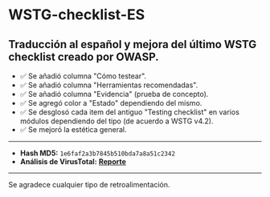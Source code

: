 # WSTG-checklist-ES
## Traducción al español y mejora del último WSTG checklist creado por OWASP.

- ✅ Se añadió columna "Cómo testear".
- ✅ Se añadió columna "Herramientas recomendadas".
- ✅ Se añadió columna "Evidencia" (prueba de concepto).
- ✅ Se agregó color a "Estado" dependiendo del mismo.
- ✅ Se desglosó cada item del antiguo "Testing checklist" en varios módulos dependiendo del tipo (de acuerdo a WSTG v4.2).
- ✅ Se mejoró la estética general.
---
* **Hash MD5:** `1e6faf2a3b7845b510bda7a8a51c2342`
* **Análisis de VirusTotal:** [**Reporte**](https://www.virustotal.com/gui/file/893dba756bccae7b6e06722454b9771b7746bef3f855a8e8ec1af61a31bcb30a?nocache=1)
---
Se agradece cualquier tipo de retroalimentación.


